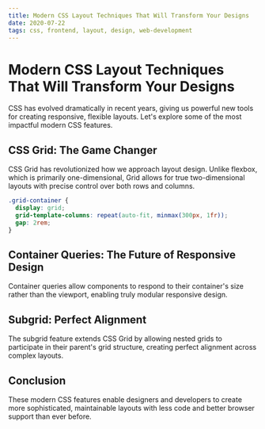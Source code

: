 ```yaml
---
title: Modern CSS Layout Techniques That Will Transform Your Designs
date: 2020-07-22
tags: css, frontend, layout, design, web-development
---
```


# Modern CSS Layout Techniques That Will Transform Your Designs

CSS has evolved dramatically in recent years, giving us powerful new tools for creating responsive, flexible layouts. Let's explore some of the most impactful modern CSS features.

## CSS Grid: The Game Changer

CSS Grid has revolutionized how we approach layout design. Unlike flexbox, which is primarily one-dimensional, Grid allows for true two-dimensional layouts with precise control over both rows and columns.

```css
.grid-container {
  display: grid;
  grid-template-columns: repeat(auto-fit, minmax(300px, 1fr));
  gap: 2rem;
}
```

## Container Queries: The Future of Responsive Design

Container queries allow components to respond to their container's size rather than the viewport, enabling truly modular responsive design.

## Subgrid: Perfect Alignment

The subgrid feature extends CSS Grid by allowing nested grids to participate in their parent's grid structure, creating perfect alignment across complex layouts.

## Conclusion

These modern CSS features enable designers and developers to create more sophisticated, maintainable layouts with less code and better browser support than ever before.